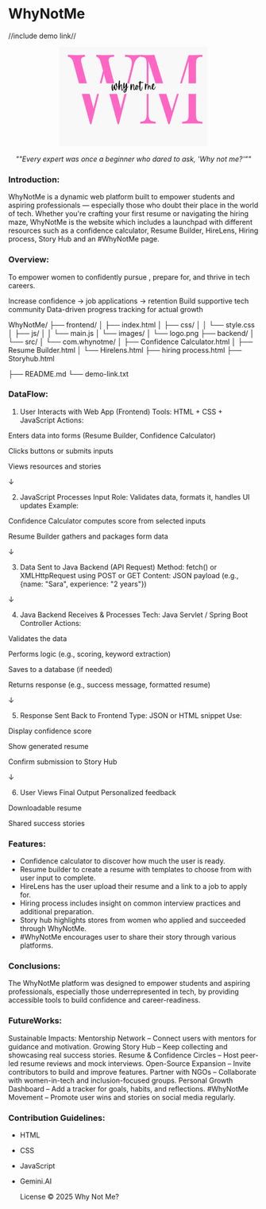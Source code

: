 # WhyNotMe

//include demo link// 
                               
<p align="center">

  
  <img src="/wnm.png" alt="wnm" width="300" height="200"/>
</p>

<p align="center"><em>""Every expert was once a beginner who dared to ask, 'Why not me?'""</em></p>


### Introduction:
  
WhyNotMe is a dynamic web platform built to empower students and aspiring professionals — especially those who doubt their place in the world of tech. Whether you're crafting your first resume or navigating the hiring maze, WhyNotMe is the website which includes a launchpad with different resources such as a confidence calculator, Resume Builder, HireLens, Hiring process, Story Hub and
an #WhyNotMe page.

### Overview:
To empower women to confidently pursue , prepare for, and  thrive in tech careers.

Increase confidence → job applications → retention
Build supportive tech community
Data-driven progress tracking for actual growth

WhyNotMe/
├── frontend/
│   ├── index.html
│   ├── css/
│   │   └── style.css
│   ├── js/
│   │   └── main.js
│   └── images/
│       └── logo.png
├── backend/
│   └── src/
│       └── com.whynotme/
│           ├── Confidence Calculator.html
│           ├── Resume Builder.html
│           └── Hirelens.html
            ├── hiring process.html
            ├── Storyhub.html

├── README.md
└── demo-link.txt

### DataFlow:

1. User Interacts with Web App (Frontend)
Tools: HTML + CSS + JavaScript
Actions:

Enters data into forms (Resume Builder, Confidence Calculator)

Clicks buttons or submits inputs

Views resources and stories

↓

2. JavaScript Processes Input
Role: Validates data, formats it, handles UI updates
Example:

Confidence Calculator computes score from selected inputs

Resume Builder gathers and packages form data

↓

3. Data Sent to Java Backend (API Request)
Method: fetch() or XMLHttpRequest using POST or GET
Content: JSON payload (e.g., {name: "Sara", experience: "2 years"})

↓

4. Java Backend Receives & Processes
Tech: Java Servlet / Spring Boot Controller
Actions:

Validates the data

Performs logic (e.g., scoring, keyword extraction)

Saves to a database (if needed)

Returns response (e.g., success message, formatted resume)

↓

5. Response Sent Back to Frontend
Type: JSON or HTML snippet
Use:

Display confidence score

Show generated resume

Confirm submission to Story Hub

↓

6. User Views Final Output
Personalized feedback

Downloadable resume

Shared success stories


### Features:
- Confidence calculator to discover how much the user is ready.
- Resume builder to create a resume with templates to choose from with user input to
  complete.
- HireLens has the user upload their resume and a link to a job to apply for.
- Hiring process includes insight on common interview practices and additional preparation.
- Story hub highlights stores from women who applied and succeeded through WhyNotMe.
- #WhyNotMe encourages user to share their story through various platforms.

### Conclusions:
The WhyNotMe platform was designed to empower students and aspiring professionals, especially those underrepresented in tech, by providing accessible tools to build confidence and career-readiness. 

### FutureWorks:
Sustainable Impacts:
Mentorship Network – Connect users with mentors for guidance and motivation.
Growing Story Hub – Keep collecting and showcasing real success stories.
Resume & Confidence Circles – Host peer-led resume reviews and mock interviews.
Open-Source Expansion – Invite contributors to build and improve features.
Partner with NGOs – Collaborate with women-in-tech and inclusion-focused groups.
Personal Growth Dashboard – Add a tracker for goals, habits, and reflections.
#WhyNotMe Movement – Promote user wins and stories on social media regularly.

### Contribution Guidelines:
- HTML
- CSS
- JavaScript
- Gemini.AI


  License © 2025 Why Not Me? 

